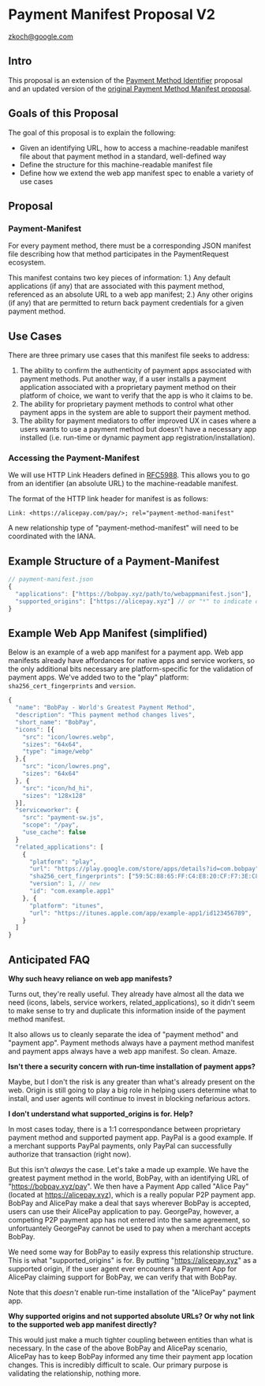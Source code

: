 # Payment Manifest Proposal V2
zkoch@google.com

## Intro

This proposal is an extension of the [Payment Method Identifier](https://github.com/zkoch/zkoch.github.io/blob/master/pmi.md) proposal and an updated version of the [original Payment Method Manifest proposal](https://github.com/zkoch/zkoch.github.io/blob/master/payment-manifest.md).

## Goals of this Proposal

The goal of this proposal is to explain the following:

* Given an identifying URL, how to access a machine-readable manifest file about that payment method in a standard, well-defined way
* Define the structure for this machine-readable manifest file
* Define how we extend the web app manifest spec to enable a variety of use cases

## Proposal

### Payment-Manifest

For every payment method, there must be a corresponding JSON manifest file describing how that method participates in the PaymentRequest ecosystem.

This manifest contains two key pieces of information: 1.) Any default applications (if any) that are associated with this payment method, referenced as an absolute URL to a web app manifest; 2.) Any other origins (if any) that are permitted to return back payment credentials for a given payment method.

## Use Cases

There are three primary use cases that this manifest file seeks to address:

1. The ability to confirm the authenticity of payment apps associated with payment methods. Put another way, if a user installs a payment application associated with a proprietary payment method on their platform of choice, we want to verify that the app is who it claims to be.
2. The ability for proprietary payment methods to control what other payment apps in the system are able to support their payment method.
3. The ability for payment mediators to offer improved UX in cases where a users wants to use a payment method but doesn't have a necessary app installed (i.e. run-time or dynamic payment app registration/installation).

### Accessing the Payment-Manifest

We will use HTTP Link Headers defined in [RFC5988](http://www.rfc-editor.org/rfc/rfc5988.txt). This allows you to go from an identifier (an absolute URL) to the machine-readable manifest.

The format of the HTTP link header for manifest is as follows:

`Link: <https://alicepay.com/pay/>; rel="payment-method-manifest"`

A new relationship type of "payment-method-manifest" will need to be coordinated with the IANA.

## Example Structure of a Payment-Manifest

```js
// payment-manifest.json
{
  "applications": ["https://bobpay.xyz/path/to/webappmanifest.json"],
  "supported_origins": ["https://alicepay.xyz"] // or "*" to indicate open
}
```

## Example Web App Manifest (simplified)

Below is an example of a web app manifest for a payment app. Web app manifests already have affordances for native apps and service workers, so the only additional bits necessary are platform-specific for the validation of payment apps. We've added two to the "play" platform: `sha256_cert_fingerprints` and `version`.

```js
{
  "name": "BobPay - World's Greatest Payment Method",
  "description": "This payment method changes lives",
  "short_name": "BobPay",
  "icons": [{
    "src": "icon/lowres.webp",
    "sizes": "64x64",
    "type": "image/webp"
  },{
    "src": "icon/lowres.png",
    "sizes": "64x64"
  }, {
    "src": "icon/hd_hi",
    "sizes": "128x128"
  }],
  "serviceworker": {
    "src": "payment-sw.js",
    "scope": "/pay",
    "use_cache": false
  }
  "related_applications": [
    {
      "platform": "play",
      "url": "https://play.google.com/store/apps/details?id=com.bobpay",
      "sha256_cert_fingerprints": ["59:5C:88:65:FF:C4:E8:20:CF:F7:3E:C8..."], //new
      "version": 1, // new
      "id": "com.example.app1"
    }, {
      "platform": "itunes",
      "url": "https://itunes.apple.com/app/example-app1/id123456789",
    }
  ]
}
```

## Anticipated FAQ

**Why such heavy reliance on web app manifests?**

Turns out, they're really useful. They already have almost all the data we need (icons, labels, service workers, related_applications), so it didn't seem to make sense to try and duplicate this information inside of the payment method manifest.

It also allows us to cleanly separate the idea of "payment method" and "payment app". Payment methods always have a payment method manifest and payment apps always have a web app manifest. So clean. Amaze.

**Isn't there a security concern with run-time installation of payment apps?**

Maybe, but I don't the risk is any greater than what's already present on the web. Origin is still going to play a big role in helping users determine what to install, and user agents will continue to invest in blocking nefarious actors.

**I don't understand what supported_origins is for. Help?**

In most cases today, there is a 1:1 correspondance between proprietary payment method and supported payment app. PayPal is a good example. If a merchant supports PayPal payments, only PayPal can successfully authorize that transaction (right now). 

But this isn't *always* the case. Let's take a made up example. We have the greatest payment method in the world, BobPay, with an identifying URL of "https://bobpay.xyz/pay". We then have a Payment App called "Alice Pay" (located at https://alicepay.xyz), which is a really popular P2P payment app. BobPay and AlicePay make a deal that says wherever BobPay is accepted, users can use their AlicePay application to pay. GeorgePay, however, a competing P2P payment app has not entered into the same agreement, so unfortuantely GeorgePay cannot be used to pay when a merchant accepts BobPay.

We need some way for BobPay to easily express this relationship structure. This is what "supported_origins" is for. By putting "https://alicepay.xyz" as a supported origin, if the user agent ever encounters a Payment App for AlicePay claiming support for BobPay, we can verify that with BobPay.

Note that this *doesn't* enable run-time installation of the "AlicePay" payment app.

**Why supported origins and not supported absolute URLs? Or why not link to the supported web app manifest directly?**

This would just make a much tighter coupling between entities than what is necessary. In the case of the above BobPay and AlicePay scenario, AlicePay has to keep BobPay informed any time their payment app location changes. This is incredibly difficult to scale. Our primary purpose is validating the relationship, nothing more. 
